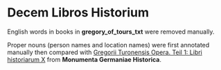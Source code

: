 # Decem Libros Historium

English words in books in **gregory_of_tours_txt** were removed manually.

Proper nouns (person names and location names) were first annotated manually then compared with [Gregorii Turonensis Opera. Teil 1: Libri historiarum X](https://www.dmgh.de/mgh_ss_rer_merov_1_1/index.htm#page/(540)/mode/1up) from **Monumenta Germaniae Historica**.
